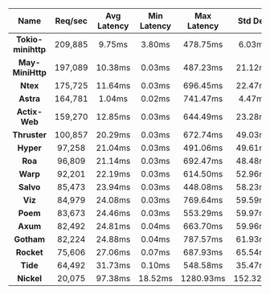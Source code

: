 |   **Name**   |   Req/sec   | Avg Latency | Min Latency | Max Latency | Std Dev | 95% | 99% | 99.9% |  # Requests | Transfer Rate |  # Errors |
|:------------:|:-----------:|:-----------:|:-----------:|:-----------:|:-----------:|:-----------:|:----:|:----:|:----:|:-----------:|:-----------:|
|**Tokio-minihttp** |209,885|9.75ms|3.80ms|478.75ms|6.03ms|16.92ms|35.43ms|149.64ms|9,443,464|20.58MB/Sec|18691|
|**May-MiniHttp** |197,089|10.38ms|0.03ms|487.23ms|21.12ms|74.53ms|110.21ms|241.47ms|8,868,256|19.12MB/Sec|23831|
|**Ntex** |175,725|11.64ms|0.03ms|696.45ms|22.47ms|75.31ms|114.72ms|246.00ms|7,906,865|21.56MB/Sec|19633|
|**Astra** |164,781|1.04ms|0.02ms|741.47ms|4.47ms|5.18ms|19.32ms|85.75ms|7,413,815|16.77MB/Sec|20165|
|**Actix-Web** |159,270|12.85ms|0.03ms|644.49ms|23.28ms|83.90ms|125.19ms|256.44ms|7,166,628|19.69MB/Sec|19422|
|**Thruster** |100,857|20.29ms|0.03ms|672.74ms|49.03ms|178.37ms|216.57ms|399.76ms|4,539,076|9.78MB/Sec|16504|
|**Hyper** |97,258|21.04ms|0.03ms|491.06ms|49.61ms|185.13ms|217.13ms|333.20ms|4,376,703|8.13MB/Sec|17546|
|**Roa** |96,809|21.14ms|0.03ms|692.47ms|48.48ms|184.92ms|223.20ms|392.67ms|4,355,959|8.09MB/Sec|18992|
|**Warp** |92,201|22.19ms|0.03ms|614.50ms|52.96ms|198.97ms|235.68ms|397.28ms|4,149,240|11.29MB/Sec|18101|
|**Salvo** |85,473|23.94ms|0.03ms|448.08ms|58.23ms|213.09ms|243.69ms|336.10ms|3,846,352|10.54MB/Sec|19001|
|**Viz** |84,979|24.08ms|0.03ms|769.64ms|59.59ms|214.27ms|261.12ms|516.41ms|3,823,637|10.48MB/Sec|18986|
|**Poem** |83,673|24.46ms|0.03ms|553.29ms|59.97ms|217.75ms|251.65ms|349.51ms|3,765,257|10.32MB/Sec|19011|
|**Axum** |82,492|24.81ms|0.04ms|663.70ms|59.96ms|215.18ms|252.25ms|407.63ms|3,711,724|10.09MB/Sec|21543|
|**Gotham** |82,224|24.88ms|0.04ms|787.57ms|61.93ms|221.81ms|265.97ms|504.31ms|3,700,358|13.03MB/Sec|18167|
|**Rocket** |75,606|27.06ms|0.07ms|687.93ms|65.54ms|232.99ms|270.97ms|444.10ms|3,402,200|17.71MB/Sec|18734|
|**Tide** |64,492|31.73ms|0.10ms|548.58ms|35.47ms|123.31ms|186.47ms|378.25ms|2,902,094|7.88MB/Sec|19228|
|**Nickel** |20,075|97.38ms|18.52ms|1280.93ms|152.32ms|731.50ms|1034.26ms|1113.35ms|903,123|37.45KB/Sec|892805|
